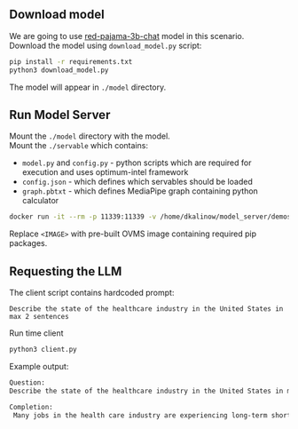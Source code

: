 ## Download model

We are going to use [red-pajama-3b-chat](https://huggingface.co/togethercomputer/RedPajama-INCITE-Chat-3B-v1) model in this scenario.  
Download the model using `download_model.py` script:

```bash
pip install -r requirements.txt
python3 download_model.py
```

The model will appear in `./model` directory.

## Run Model Server

Mount the `./model` directory with the model.  
Mount the `./servable` which contains:
- `model.py` and `config.py` - python scripts which are required for execution and uses optimum-intel framework
- `config.json` - which defines which servables should be loaded
- `graph.pbtxt` - which defines MediaPipe graph containing python calculator

```bash
docker run -it --rm -p 11339:11339 -v /home/dkalinow/model_server/demos/llm_python_backend/servable:/work:rw -v /home/dkalinow/model_server/demos/llm_python_backend/model:/model/:rw -e http_proxy=$http_proxy -e https_proxy=$https_proxy -e no_proxy=$no_proxy <IMAGE> --config_path /work/config.json --log_level DEBUG --port 11339
```

Replace `<IMAGE>` with pre-built OVMS image containing required pip packages.

## Requesting the LLM

The client script contains hardcoded prompt:
```
Describe the state of the healthcare industry in the United States in max 2 sentences
```

Run time client
```bash
python3 client.py
```

Example output:
```bash
Question:
Describe the state of the healthcare industry in the United States in max 2 sentences

Completion:
 Many jobs in the health care industry are experiencing long-term shortages due to a lack of workers, while other areas face overwhelming stress and strain.  Due to COVID-19 many more people look for quality medical services closer to home so hospitals have seen record levels of admissions over the last year.
```

